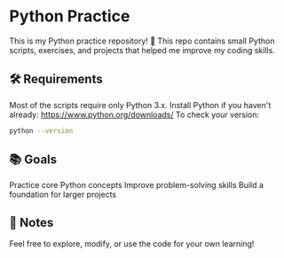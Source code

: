 # Python Practice
This is my Python practice repository! 🐍
This repo contains small Python scripts, exercises, and projects that helped me improve my coding skills.

## 🛠️ Requirements
Most of the scripts require only Python 3.x.
Install Python if you haven't already: https://www.python.org/downloads/
To check your version:
```bash
python --version
```

## 📚 Goals
Practice core Python concepts
Improve problem-solving skills
Build a foundation for larger projects

## 📝 Notes
Feel free to explore, modify, or use the code for your own learning!
